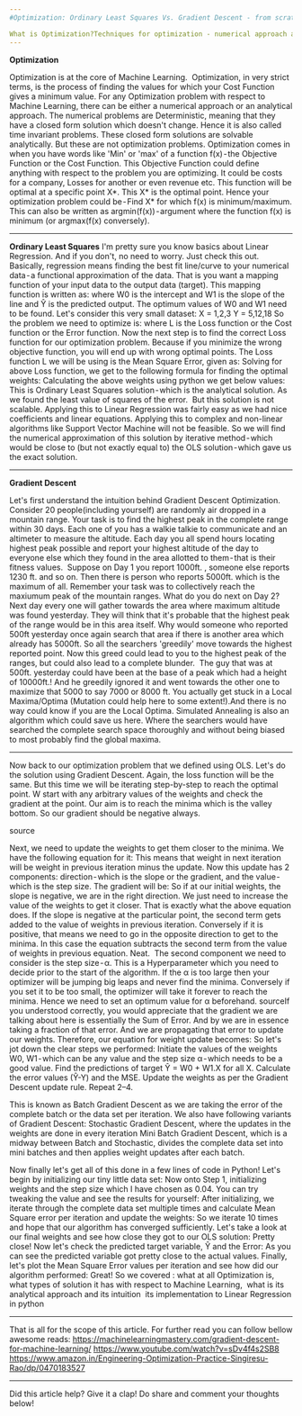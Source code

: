 ```yaml
---
#Optimization: Ordinary Least Squares Vs. Gradient Descent - from scratch#

What is Optimization?Techniques for optimization - numerical approach and iterative approach, and finally implementation in Python.
---
```


**Optimization**

Optimization is at the core of Machine Learning. 
Optimization, in very strict terms, is the process of finding the values for which your Cost Function gives a minimum value. For any Optimization problem with respect to Machine Learning, there can be either a numerical approach or an analytical approach. The numerical problems are Deterministic, meaning that they have a closed form solution which doesn't change. Hence it is also called time invariant problems. These closed form solutions are  solvable analytically. But these are not optimization problems.
Optimization comes in when you have words like 'Min' or 'max' of a function f(x) - the Objective Function or the Cost Function. This Objective Function could define anything with respect to the problem you are optimizing. It could be costs for a company, Losses for another or even revenue etc.
This function will be optimal at a specific point X*. This X* is the optimal point. Hence your optimization problem could be - Find X* for which f(x) is minimum/maximum. This can also be written as argmin(f(x)) - argument where the function f(x) is minimum (or argmax(f(x) conversely).


-----------------------------------------------------------------

**Ordinary Least Squares**
I'm pretty sure you know basics about Linear Regression. And if you don't, no need to worry. Just check this out. Basically, regression means finding the best fit line/curve to your numerical data - a functional approximation of the data. That is you want a mapping function of your input data to the output data (target). This mapping function is written as:
where W0 is the intercept and W1 is the slope of the line and Ŷ is the predicted output. The optimum values of W0 and W1 need to be found. Let's consider this very small dataset:
X = 1,2,3
Y = 5,12,18
So the problem we need to optimize is:
where L is the Loss function or the Cost function or the Error function. Now the next step is to find the correct Loss function for our optimization problem. Because if you minimize the wrong objective function, you will end up with wrong optimal points. The Loss function L we will be using is the Mean Square Error, given as:
Solving for above Loss function, we get to the following formula for finding the optimal weights:
Calculating the above weights using python we get below values:
This is Ordinary Least Squares solution - which is the analytical solution. As we found the least value of squares of the error. 
But this solution is not scalable. Applying this to Linear Regression was fairly easy as we had nice coefficients and linear equations. Applying this to complex and non-linear algorithms like Support Vector Machine will not be feasible. So we will find the numerical approximation of this solution by iterative method - which would be close to (but not exactly equal to) the OLS solution - which gave us the exact solution.


-------------------------------------------------------------------------------

**Gradient Descent**

Let's first understand the intuition behind Gradient Descent Optimization. Consider 20 people(including yourself) are randomly air dropped in a mountain range. Your task is to find the highest peak in the complete range within 30 days. Each one of you has a walkie talkie to communicate and an altimeter to measure the altitude. Each day you all spend hours locating highest peak possible and report your highest altitude of the day to everyone else which they found in the area allotted to them - that is their fitness values. 
Suppose on Day 1 you report 1000ft. , someone else reports 1230 ft. and so on. Then there is person who reports 5000ft. which is the maximum of all. Remember your task was to collectively reach the maxiumum peak of the mountain ranges. What do you do next on Day 2?Next day every one will gather towards the area where maximum altitude was found yesterday. They will think that it's probable that the highest peak of the range would be in this area itself. Why would someone who reported 500ft yesterday once again search that area if there is another area which already has 5000ft. So all the searchers 'greedily' move towards the highest reported point. Now this greed could lead to you to the highest peak of the ranges, but could also lead to a complete blunder. 
The guy that was at 500ft. yesterday could have been at the base of a peak which had a height of 10000ft.! And he greedily ignored it and went towards the other one to maximize that 5000 to say 7000 or 8000 ft. You actually get stuck in a Local Maxima/Optima (Mutation could help here to some extent!).And there is no way could know if you are the Local Optima.
Simulated Annealing is also an algorithm which could save us here. Where the searchers would have searched the complete search space thoroughly and without being biased to most probably find the global maxima.


---

Now back to our optimization problem that we defined using OLS. Let's do the solution using Gradient Descent. Again, the loss function will be the same. But this time we will be iterating step-by-step to reach the optimal point. W start with any arbitrary values of the weights and check the gradient at the point. Our aim is to reach the minima which is the valley bottom. So our gradient should be negative always.

source

Next, we need to update the weights to get them closer to the minima. We have the following equation for it:
This means that weight in next iteration will be weight in previous iteration minus the update. Now this update has 2 components: direction - which is the slope or the gradient, and the value - which is the step size. The gradient will be:
So if at our initial weights, the slope is negative, we are in the right direction. We just need to increase the value of the weights to get it closer. That is exactly what the above equation does. If the slope is negative at the particular point, the second term gets added to the value of weights in previous iteration. Conversely if it is positive, that means we need to go in the opposite direction to get to the minima. In this case the equation subtracts the second term from the value of weights in previous equation. Neat. 
The second component we need to consider is the step size - α. This is a Hyperparameter which you need to decide prior to the start of the algorithm. If the α is too large then your optimizer will be jumping big leaps and never find the minima. Conversely if you set it to be too small, the optimizer will take it forever to reach the minima. Hence we need to set an optimum value for α beforehand.
sourceIf you understood correctly, you would appreciate that the gradient we are talking about here is essentially the Sum of Error. And by we are in essence taking a fraction of that error. And we are propagating that error to update our weights.
Therefore, our equation for weight update becomes:
So let's jot down the clear steps we performed:
Initiate the values of the weights W0, W1 - which can be any value and the step size α - which needs to be a good value.
Find the predictions of target Ŷ = W0 + W1.X for all X.
Calculate the error values (Ŷ-Y) and the MSE.
Update the weights as per the Gradient Descent update rule.
Repeat 2–4.

This is known as Batch Gradient Descent as we are taking the error of the complete batch or the data set per iteration. We also have following variants of Gradient Descent:
Stochastic Gradient Descent, where the updates in the weights are done in every iteration
Mini Batch Gradient Descent, which is a midway between Batch and Stochastic, divides the complete data set into mini batches and then applies weight updates after each batch.

Now finally let's get all of this done in a few lines of code in Python!
Let's begin by initializing our tiny little data set:
Now onto Step 1, initializing weights and the step size which I have chosen as 0.04. You can try tweaking the value and see the results for yourself:
After initializing, we iterate through the complete data set multiple times and calculate Mean Square error per iteration and update the weights:
So we iterate 10 times and hope that our algorithm has converged sufficiently. Let's take a look at our final weights and see how close they got to our OLS solution:
Pretty close! Now let's check the predicted target variable, Ŷ and the Error:
As you can see the predicted variable got pretty close to the actual values. Finally, let's plot the Mean Square Error values per iteration and see how did our algorithm performed:
Great! So we covered :
what at all Optimization is, 
what types of solution it has with respect to Machine Learning, 
what is its analytical approach and its intuition 
its implementation to Linear Regression in python 



---

That is all for the scope of this article. For further read you can follow bellow awesome reads:
https://machinelearningmastery.com/gradient-descent-for-machine-learning/
https://www.youtube.com/watch?v=sDv4f4s2SB8
https://www.amazon.in/Engineering-Optimization-Practice-Singiresu-Rao/dp/0470183527



---

Did this article help? Give it a clap! Do share and comment your thoughts below!
